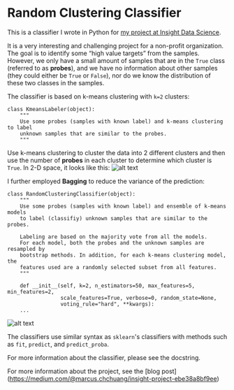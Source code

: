 # Random Clustering Classifier
This is a classifier I wrote in Python for [my project at Insight Data Science](https://medium.com/@marcus.chchuang/insight-project-ebe38a8bf9ee). 

It is a very interesting and challenging project for a non-profit organization. The goal is to identify some “high value targets” from the samples. However, we only have a small amount of samples that are in the `True` class (referred to as **probes**), and we have no information about other samples (they could either be `True` or `False`), nor do we know the distribution of these two classes in the samples.

The classifier is based on k-means clustering with `k=2` clusters:

```
class KmeansLabeler(object):
    """
    Use some probes (samples with known label) and k-means clustering to label
    unknown samples that are similar to the probes.
    """
``` 

Use k-means clustering to cluster the data into 2 different clusters and then use the number of **probes** in each cluster to determine which cluster is `True`. In 2-D space, it looks like this:
![alt text](https://cdn-images-1.medium.com/max/800/1*j5B0e_QLT-n6r6oAuzoG3w.png)

I further employed **Bagging** to reduce the variance of the prediction:

```
class RandomClusteringClassifier(object):
    """
    Use some probes (samples with known label) and ensemble of k-means models
    to label (classifiy) unknown samples that are similar to the probes.

    Labeling are based on the majority vote from all the models.
    For each model, both the probes and the unknown samples are resampled by
    bootstrap methods. In addition, for each k-means clustering model, the 
    features used are a randomly selected subset from all features.
    """

    def __init__(self, k=2, n_estimators=50, max_features=5, min_features=2,
                 scale_features=True, verbose=0, random_state=None,
                 voting_rule="hard", **kwargs):
    ...
```
![alt text](https://cdn-images-1.medium.com/max/800/1*OOTcakHnjIElhLmKbRSWpw.png)


The classifiers use similar syntax as `sklearn`'s classifiers with methods such as `fit`, `predict`, and `predict_proba`.


For more information about the classifier, please see the docstring.

For more information about the project, see the [blog post] (https://medium.com/@marcus.chchuang/insight-project-ebe38a8bf9ee)

